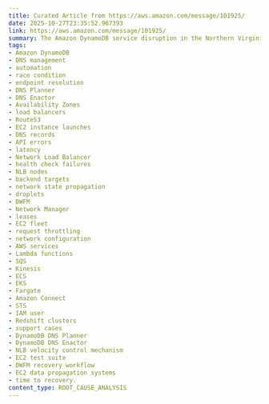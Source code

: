 ```yaml
---
title: Curated Article from https://aws.amazon.com/message/101925/
date: 2025-10-27T23:35:52.967393
link: https://aws.amazon.com/message/101925/
summary: The Amazon DynamoDB service disruption in the Northern Virginia (US-EAST-1) Region on October 19 and 20, 2025, had three distinct periods of impact on customer applications. The disruption was triggered by a latent defect in the automated DNS management system of DynamoDB, causing increased API error rates. The issue also affected Amazon EC2 instance launches, leading to increased errors and latencies. Additionally, the Network Load Balancer (NLB) experienced connection errors due to health check failures. Various AWS services were impacted, including Lambda functions, Amazon Elastic Container Service (ECS), Elastic Kubernetes Service (EKS), Fargate, Amazon Connect, AWS Security Token Service (STS), Redshift, and the AWS Support Console and API. Measures are being taken to prevent similar events in the future, such as disabling the DynamoDB DNS Planner and Enactor automation and adding protections to prevent incorrect DNS plans.
tags:
- Amazon DynamoDB
- DNS management
- automation
- race condition
- endpoint resolution
- DNS Planner
- DNS Enactor
- Availability Zones
- load balancers
- Route53
- EC2 instance launches
- DNS records
- API errors
- latency
- Network Load Balancer
- health check failures
- NLB nodes
- backend targets
- network state propagation
- droplets
- DWFM
- Network Manager
- leases
- EC2 fleet
- request throttling
- network configuration
- AWS services
- Lambda functions
- SQS
- Kinesis
- ECS
- EKS
- Fargate
- Amazon Connect
- STS
- IAM user
- Redshift clusters
- support cases
- DynamoDB DNS Planner
- DynamoDB DNS Enactor
- NLB velocity control mechanism
- EC2 test suite
- DWFM recovery workflow
- EC2 data propagation systems
- time to recovery.
content_type: ROOT_CAUSE_ANALYSIS
---
```


